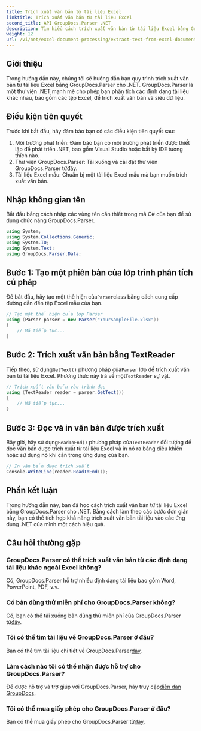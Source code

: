 ```yaml
---
title: Trích xuất văn bản từ tài liệu Excel
linktitle: Trích xuất văn bản từ tài liệu Excel
second_title: API GroupDocs.Parser .NET
description: Tìm hiểu cách trích xuất văn bản từ tài liệu Excel bằng GroupDocs.Parser cho .NET theo các bước đơn giản.
weight: 12
url: /vi/net/excel-document-processing/extract-text-from-excel-document/
---
```

## Giới thiệu
Trong hướng dẫn này, chúng tôi sẽ hướng dẫn bạn quy trình trích xuất văn bản từ tài liệu Excel bằng GroupDocs.Parser cho .NET. GroupDocs.Parser là một thư viện .NET mạnh mẽ cho phép bạn phân tích các định dạng tài liệu khác nhau, bao gồm các tệp Excel, để trích xuất văn bản và siêu dữ liệu.
## Điều kiện tiên quyết
Trước khi bắt đầu, hãy đảm bảo bạn có các điều kiện tiên quyết sau:
1. Môi trường phát triển: Đảm bảo bạn có môi trường phát triển được thiết lập để phát triển .NET, bao gồm Visual Studio hoặc bất kỳ IDE tương thích nào.
2.  Thư viện GroupDocs.Parser: Tải xuống và cài đặt thư viện GroupDocs.Parser từ[đây](https://releases.groupdocs.com/parser/net/).
3. Tài liệu Excel mẫu: Chuẩn bị một tài liệu Excel mẫu mà bạn muốn trích xuất văn bản.

## Nhập không gian tên
Bắt đầu bằng cách nhập các vùng tên cần thiết trong mã C# của bạn để sử dụng chức năng GroupDocs.Parser.
```csharp
using System;
using System.Collections.Generic;
using System.IO;
using System.Text;
using GroupDocs.Parser.Data;
```
## Bước 1: Tạo một phiên bản của lớp trình phân tích cú pháp
 Để bắt đầu, hãy tạo một thể hiện của`Parser`class bằng cách cung cấp đường dẫn đến tệp Excel mẫu của bạn.
```csharp
// Tạo một thể hiện của lớp Parser
using (Parser parser = new Parser("YourSampleFile.xlsx"))
{
    // Mã tiếp tục...
}
```
## Bước 2: Trích xuất văn bản bằng TextReader
 Tiếp theo, sử dụng`GetText()` phương pháp của`Parser` lớp để trích xuất văn bản từ tài liệu Excel. Phương thức này trả về một`TextReader` sự vật.
```csharp
// Trích xuất văn bản vào trình đọc
using (TextReader reader = parser.GetText())
{
    // Mã tiếp tục...
}
```
## Bước 3: Đọc và in văn bản được trích xuất
 Bây giờ, hãy sử dụng`ReadToEnd()` phương pháp của`TextReader` đối tượng để đọc văn bản được trích xuất từ tài liệu Excel và in nó ra bảng điều khiển hoặc sử dụng nó khi cần trong ứng dụng của bạn.
```csharp
// In văn bản được trích xuất
Console.WriteLine(reader.ReadToEnd());
```

## Phần kết luận
Trong hướng dẫn này, bạn đã học cách trích xuất văn bản từ tài liệu Excel bằng GroupDocs.Parser cho .NET. Bằng cách làm theo các bước đơn giản này, bạn có thể tích hợp khả năng trích xuất văn bản tài liệu vào các ứng dụng .NET của mình một cách hiệu quả.

## Câu hỏi thường gặp
### GroupDocs.Parser có thể trích xuất văn bản từ các định dạng tài liệu khác ngoài Excel không?
Có, GroupDocs.Parser hỗ trợ nhiều định dạng tài liệu bao gồm Word, PowerPoint, PDF, v.v.
### Có bản dùng thử miễn phí cho GroupDocs.Parser không?
 Có, bạn có thể tải xuống bản dùng thử miễn phí của GroupDocs.Parser từ[đây](https://releases.groupdocs.com/).
### Tôi có thể tìm tài liệu về GroupDocs.Parser ở đâu?
 Bạn có thể tìm tài liệu chi tiết về GroupDocs.Parser[đây](https://tutorials.groupdocs.com/parser/net/).
### Làm cách nào tôi có thể nhận được hỗ trợ cho GroupDocs.Parser?
Để được hỗ trợ và trợ giúp với GroupDocs.Parser, hãy truy cập[diễn đàn GroupDocs](https://forum.groupdocs.com/c/parser/17).
### Tôi có thể mua giấy phép cho GroupDocs.Parser ở đâu?
 Bạn có thể mua giấy phép cho GroupDocs.Parser từ[đây](https://purchase.groupdocs.com/buy).
